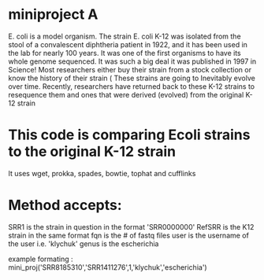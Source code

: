 
# miniproject A
E. coli is a model organism. 
The strain E. coli K-12 was isolated from the stool of a convalescent diphtheria patient in 1922, and it has been used in the lab for nearly 100 years. 
It was one of the first organisms to have its whole genome sequenced.
It was such a big deal it was published in 1997 in Science! 
Most researchers either buy their strain from a stock collection or know the history of their strain (
These strains are going to Inevitably evolve over time. 
Recently, researchers have returned back to these K-12 strains to resequence them and 
ones that were derived (evolved) from the original K-12 strain


# This code is comparing Ecoli strains to the original K-12 strain
It uses wget, prokka, spades, bowtie, tophat and cufflinks

# Method accepts:
SRR1 is the strain in question in the format 'SRR0000000'
RefSRR is the K12 strain in the same format 
fqn is the # of fastq files
user is the username of the user i.e. 'klychuk'
genus is the escherichia

example formating :
mini_proj('SRR8185310','SRR1411276',1,'klychuk','escherichia')
